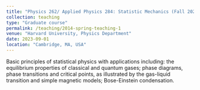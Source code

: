 ```yaml
---
title: "Physics 262/ Applied Physics 284: Statistic Mechanics (Fall 2023, Harvard)"
collection: teaching
type: "Graduate course"
permalink: /teaching/2014-spring-teaching-1
venue: "Harvard University, Physics Department"
date: 2023-09-01
location: "Cambridge, MA, USA"
---
```


Basic principles of statistical physics with applications including: the equilibrium properties of classical and quantum gases; phase diagrams, phase transitions and critical points, as illustrated by the gas-liquid transition and simple magnetic models; Bose-Einstein condensation.